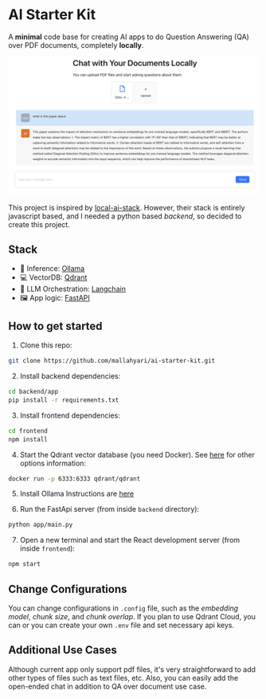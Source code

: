 # AI Starter Kit

A **minimal** code base for creating AI apps to do Question Answering (QA) over PDF documents, completely **locally**.

<img src="ai-starter-kit.png" />

This project is inspired by [local-ai-stack](https://github.com/ykhli/local-ai-stack). However, their stack is entirely javascript based, and I needed a python based _backend_, so decided to create this project.

## Stack

- 🦙 Inference: [Ollama](https://github.com/jmorganca/ollama)
- 💻 VectorDB: [Qdrant](https://github.com/qdrant/qdrant)
- 🧠 LLM Orchestration: [Langchain](https://python.langchain.com/docs/get_started/introduction)
- 🖼️ App logic: [FastAPI](https://fastapi.tiangolo.com/)

## How to get started

1. Clone this repo:

```bash
git clone https://github.com/mallahyari/ai-starter-kit.git
```

2. Install backend dependencies:

```bash
cd backend/app
pip install -r requirements.txt
```

3. Install frontend dependencies:

```bash
cd frontend
npm install
```

4. Start the Qdrant vector database (you need Docker). See [here](https://github.com/qdrant/qdrant) for other options information:

```bash
docker run -p 6333:6333 qdrant/qdrant
```

5. Install Ollama
   Instructions are [here](https://github.com/jmorganca/ollama#ollama)

6. Run the FastApi server (from inside `backend` directory):

```bash
python app/main.py
```

7. Open a new terminal and start the React development server (from inside `frontend`):

```bash
npm start
```

## Change Configurations

You can change configurations in `.config` file, such as the _embedding model_, _chunk size_, and _chunk overlap_. If you plan to use Qdrant Cloud, you can or you can create your own `.env` file and set necessary api keys.

## Additional Use Cases

Although current app only support pdf files, it's very straightforward to add other types of files such as text files, etc. Also, you can easily add the open-ended chat in addition to QA over document use case.
